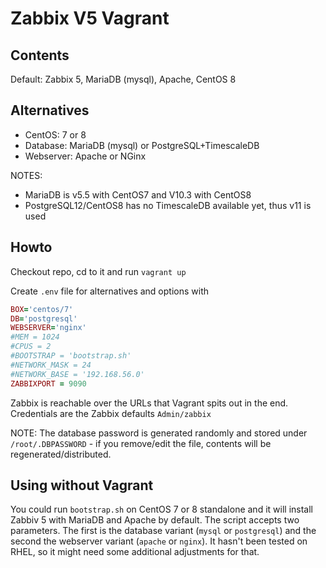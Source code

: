 # Zabbix V5 Vagrant

## Contents

Default:
Zabbix 5, MariaDB (mysql), Apache, CentOS 8

## Alternatives

* CentOS: 7 or 8
* Database: MariaDB (mysql) or PostgreSQL+TimescaleDB
* Webserver: Apache or NGinx

NOTES:

* MariaDB is v5.5 with CentOS7 and V10.3 with CentOS8
* PostgreSQL12/CentOS8 has no TimescaleDB available yet, thus v11 is used

## Howto

Checkout repo, cd to it and run `vagrant up`

Create `.env` file for alternatives and options with

```ruby
BOX='centos/7'
DB='postgresql'
WEBSERVER='nginx'
#MEM = 1024
#CPUS = 2
#BOOTSTRAP = 'bootstrap.sh'
#NETWORK_MASK = 24
#NETWORK_BASE = '192.168.56.0'
ZABBIXPORT = 9090
```

Zabbix is reachable over the URLs that Vagrant spits out in the end. Credentials are the Zabbix defaults `Admin/zabbix`

NOTE: The database password is generated randomly and stored under `/root/.DBPASSWORD` - if you remove/edit the file, contents will be regenerated/distributed.

## Using without Vagrant

You could run `bootstrap.sh` on CentOS 7 or 8 standalone and it will install Zabbiv 5 with MariaDB and Apache by default. The script accepts two parameters. The first is the database variant (`mysql` or `postgresql`) and the second the webserver variant (`apache` or `nginx`). It hasn't been tested on RHEL, so it might need some additional adjustments for that.
